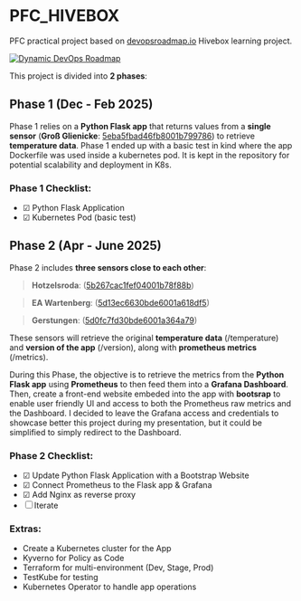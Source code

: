# PFC_HIVEBOX

PFC practical project based on [devopsroadmap.io](https://devopsroadmap.io/projects/hivebox/) Hivebox learning project.

[![Dynamic DevOps Roadmap](https://devopshive.net/badges/dynamic-devops-roadmap.svg)](https://github.com/DevOpsHiveHQ/dynamic-devops-roadmap)

This project is divided into **2 phases**:

## Phase 1 (Dec - Feb 2025)

Phase 1 relies on a **Python Flask app** that returns values from a **single sensor** (**Groß Glienicke**: [5eba5fbad46fb8001b799786](https://opensensemap.org/explore/5eba5fbad46fb8001b799786)) to retrieve **temperature data**. Phase 1 ended up with a basic test in kind where the app Dockerfile was used inside a kubernetes pod. It is kept in the repository for potential scalability and deployment in K8s.

### Phase 1 Checklist:
- &#9745; Python Flask Application
- &#9745; Kubernetes Pod (basic test)


## Phase 2 (Apr - June 2025)

Phase 2 includes **three sensors close to each other**:
 > **Hotzelsroda**: ([5b267cac1fef04001b78f88b](https://opensensemap.org/explore/5b267cac1fef04001b78f88b)) 
 
 > **EA Wartenberg**: ([5d13ec6630bde6001a618df5](https://opensensemap.org/explore/5d13ec6630bde6001a618df5)) 

 > **Gerstungen**: ([5d0fc7fd30bde6001a364a79](https://opensensemap.org/explore/5d0fc7fd30bde6001a364a79))

These sensors will retrieve the original **temperature data** (/temperature) and  **version of the app** (/version), along with **prometheus metrics** (/metrics).

During this Phase, the objective is to retrieve the metrics from the **Python Flask app** using **Prometheus** to then feed them into a **Grafana Dashboard**. Then, create a front-end website embeded into the app with **bootsrap** to enable user friendly UI and access to both the Prometheus raw metrics and the Dashboard. I decided to leave the Grafana access and credentials to showcase better this project during my presentation, but it could be simplified to simply redirect to the Dashboard.

### Phase 2 Checklist:
- &#9745; Update Python Flask Application with a Bootstrap Website
- &#9745; Connect Prometheus to the Flask app & Grafana
- &#9745; Add Nginx as reverse proxy
- &#9744; Iterate

### Extras:
- Create a Kubernetes cluster for the App
- Kyverno for Policy as Code
- Terraform for multi-environment (Dev, Stage, Prod)
- TestKube for testing
- Kubernetes Operator to handle app operations


